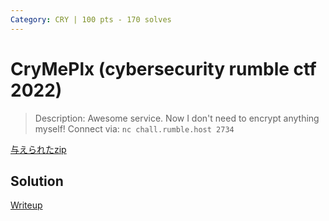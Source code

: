 ```yaml
---
Category: CRY | 100 pts - 170 solves
---
```


# CryMePlx (cybersecurity rumble ctf 2022)

> Description: Awesome service. Now I don't need to encrypt anything myself!
> Connect via: `nc chall.rumble.host 2734`

[与えられたzip](./given_files/download_cry_intro.zip)

## Solution
[Writeup](./solve/writeup.md)